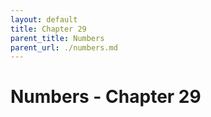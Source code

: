 ```yaml
---
layout: default
title: Chapter 29
parent_title: Numbers
parent_url: ./numbers.md
---
```


# Numbers - Chapter 29
